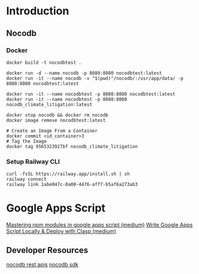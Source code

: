 # Introduction

## Nocodb

### Docker
```shell
docker build -t nocodbtest .

docker run -d --name nocodb -p 8080:8080 nocodbtest:latest
docker run -it --name nocodb -v "$(pwd)"/nocodb/:/usr/app/data/ -p 8080:8080 nocodbtest:latest

docker run -it --name nocodbtest -p 8080:8080 nocodbtest:latest
docker run -it --name nocodbtest -p 8080:8080 nocodb_climate_litigation:latest

docker stop nocodb && docker rm nocodb
docker image remove nocodbtest:latest
```


```shell
# Create an Image From a Container
docker commit <id_container>3
# Tag the Image
docker tag 9565323927bf nocodb_climate_litigation
```

### Setup Railway CLI
```shell
curl -fsSL https://railway.app/install.sh | sh
railway connect
railway link 1abe047c-0a00-4476-aff7-b5af6a273ab3
```

# Google Apps Script

[Mastering npm modules in google apps script (medium)](https://medium.com/geekculture/the-ultimate-guide-to-npm-modules-in-google-apps-script-a84545c3f57c)
[Write Google Apps Script Locally & Deploy with Clasp (medium)](https://medium.com/geekculture/how-to-write-google-apps-script-code-locally-in-vs-code-and-deploy-it-with-clasp-9a4273e2d018)


## Developer Resources
[nocodb rest apis](https://docs.nocodb.com/developer-resources/rest-apis/)
[nocodb sdk](https://docs.nocodb.com/developer-resources/sdk/)